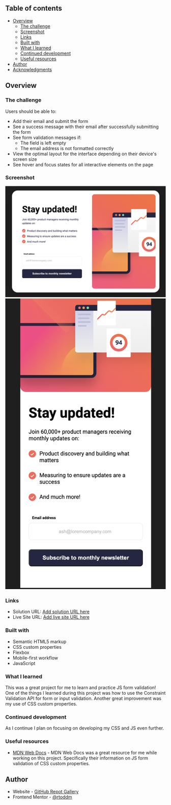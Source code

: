 ## Table of contents

- [Overview](#overview)
  - [The challenge](#the-challenge)
  - [Screenshot](#screenshot)
  - [Links](#links)
  - [Built with](#built-with)
  - [What I learned](#what-i-learned)
  - [Continued development](#continued-development)
  - [Useful resources](#useful-resources)
- [Author](#author)
- [Acknowledgments](#acknowledgments)

## Overview

### The challenge

Users should be able to:

- Add their email and submit the form
- See a success message with their email after successfully submitting the form
- See form validation messages if:
  - The field is left empty
  - The email address is not formatted correctly
- View the optimal layout for the interface depending on their device's screen size
- See hover and focus states for all interactive elements on the page

### Screenshot

![Desktop Screenshot](/assets/images/newsletter-signup-desktop.png)
![Mobile Screenshot](/assets/images/newsletter-signup-mobile.png)

### Links

- Solution URL: [Add solution URL here](https://your-solution-url.com)
- Live Site URL: [Add live site URL here](https://your-live-site-url.com)

### Built with

- Semantic HTML5 markup
- CSS custom properties
- Flexbox
- Mobile-first workflow
- JavaScript

### What I learned

This was a great project for me to learn and practice JS form validation! One of the things I learned during this project was how to use the Constraint Validation API for form or input validation. Another great improvement was my use of CSS custom properties.

### Continued development

As I continue I plan on focusing on developing my CSS and JS even further.

### Useful resources

- [MDN Web Docs](https://developer.mozilla.org/en-US/) - MDN Web Docs was a great resource for me while working on this project. Specifically their information on JS form validation of CSS custom properties.

## Author

- Website - [GitHub Repot Gallery](https://rtoddm.github.io/git-repo-gallery/)
- Frontend Mentor - [@rtoddm](https://www.frontendmentor.io/profile/rtoddm)

